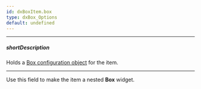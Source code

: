 ```yaml
---
id: dxBoxItem.box
type: dxBox_Options
default: undefined
---
```

---
##### shortDescription
Holds a [Box configuration object](/Documentation/ApiReference/UI_Widgets/dxBox/Configuration/) for the item.

---
Use this field to make the item a nested **Box** widget.